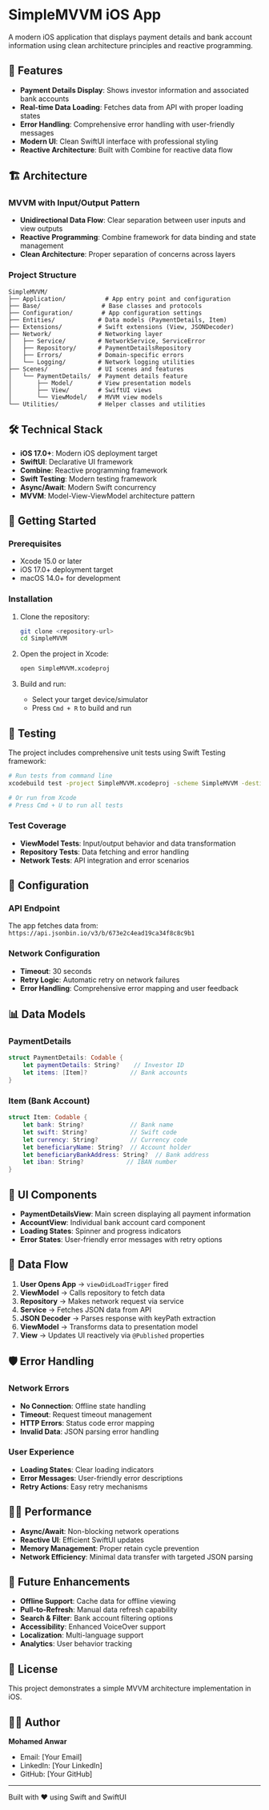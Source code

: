 # SimpleMVVM iOS App

A modern iOS application that displays payment details and bank account information using clean architecture principles and reactive programming.

## 📱 Features

- **Payment Details Display**: Shows investor information and associated bank accounts
- **Real-time Data Loading**: Fetches data from API with proper loading states
- **Error Handling**: Comprehensive error handling with user-friendly messages
- **Modern UI**: Clean SwiftUI interface with professional styling
- **Reactive Architecture**: Built with Combine for reactive data flow

## 🏗️ Architecture

### MVVM with Input/Output Pattern
- **Unidirectional Data Flow**: Clear separation between user inputs and view outputs
- **Reactive Programming**: Combine framework for data binding and state management
- **Clean Architecture**: Proper separation of concerns across layers

### Project Structure
```
SimpleMVVM/
├── Application/           # App entry point and configuration
├── Base/                 # Base classes and protocols
├── Configuration/        # App configuration settings
├── Entities/            # Data models (PaymentDetails, Item)
├── Extensions/          # Swift extensions (View, JSONDecoder)
├── Network/             # Networking layer
│   ├── Service/         # NetworkService, ServiceError
│   ├── Repository/      # PaymentDetailsRepository
│   ├── Errors/          # Domain-specific errors
│   └── Logging/         # Network logging utilities
├── Scenes/              # UI scenes and features
│   └── PaymentDetails/  # Payment details feature
│       ├── Model/       # View presentation models
│       ├── View/        # SwiftUI views
│       └── ViewModel/   # MVVM view models
└── Utilities/           # Helper classes and utilities
```

## 🛠️ Technical Stack

- **iOS 17.0+**: Modern iOS deployment target
- **SwiftUI**: Declarative UI framework
- **Combine**: Reactive programming framework
- **Swift Testing**: Modern testing framework
- **Async/Await**: Modern Swift concurrency
- **MVVM**: Model-View-ViewModel architecture pattern

## 🚀 Getting Started

### Prerequisites
- Xcode 15.0 or later
- iOS 17.0+ deployment target
- macOS 14.0+ for development

### Installation
1. Clone the repository:
   ```bash
   git clone <repository-url>
   cd SimpleMVVM
   ```

2. Open the project in Xcode:
   ```bash
   open SimpleMVVM.xcodeproj
   ```

3. Build and run:
   - Select your target device/simulator
   - Press `Cmd + R` to build and run

## 🧪 Testing

The project includes comprehensive unit tests using Swift Testing framework:

```bash
# Run tests from command line
xcodebuild test -project SimpleMVVM.xcodeproj -scheme SimpleMVVM -destination 'platform=iOS Simulator,name=iPhone 16'

# Or run from Xcode
# Press Cmd + U to run all tests
```

### Test Coverage
- **ViewModel Tests**: Input/output behavior and data transformation
- **Repository Tests**: Data fetching and error handling
- **Network Tests**: API integration and error scenarios

## 🔧 Configuration

### API Endpoint
The app fetches data from: `https://api.jsonbin.io/v3/b/673e2c4ead19ca34f8c8c9b1`

### Network Configuration
- **Timeout**: 30 seconds
- **Retry Logic**: Automatic retry on network failures
- **Error Handling**: Comprehensive error mapping and user feedback

## 📊 Data Models

### PaymentDetails
```swift
struct PaymentDetails: Codable {
    let paymentDetails: String?    // Investor ID
    let items: [Item]?            // Bank accounts
}
```

### Item (Bank Account)
```swift
struct Item: Codable {
    let bank: String?             // Bank name
    let swift: String?            // Swift code
    let currency: String?         // Currency code
    let beneficiaryName: String?  // Account holder
    let beneficiaryBankAddress: String?  // Bank address
    let iban: String?            // IBAN number
}
```

## 🎨 UI Components

- **PaymentDetailsView**: Main screen displaying all payment information
- **AccountView**: Individual bank account card component
- **Loading States**: Spinner and progress indicators
- **Error States**: User-friendly error messages with retry options

## 🔄 Data Flow

1. **User Opens App** → `viewDidLoadTrigger` fired
2. **ViewModel** → Calls repository to fetch data
3. **Repository** → Makes network request via service
4. **Service** → Fetches JSON data from API
5. **JSON Decoder** → Parses response with keyPath extraction
6. **ViewModel** → Transforms data to presentation model
7. **View** → Updates UI reactively via `@Published` properties

## 🛡️ Error Handling

### Network Errors
- **No Connection**: Offline state handling
- **Timeout**: Request timeout management
- **HTTP Errors**: Status code error mapping
- **Invalid Data**: JSON parsing error handling

### User Experience
- **Loading States**: Clear loading indicators
- **Error Messages**: User-friendly error descriptions
- **Retry Actions**: Easy retry mechanisms

## 🏃‍♂️ Performance

- **Async/Await**: Non-blocking network operations
- **Reactive UI**: Efficient SwiftUI updates
- **Memory Management**: Proper retain cycle prevention
- **Network Efficiency**: Minimal data transfer with targeted JSON parsing

## 🔮 Future Enhancements

- **Offline Support**: Cache data for offline viewing
- **Pull-to-Refresh**: Manual data refresh capability
- **Search & Filter**: Bank account filtering options
- **Accessibility**: Enhanced VoiceOver support
- **Localization**: Multi-language support
- **Analytics**: User behavior tracking

## 📝 License

This project demonstrates a simple MVVM architecture implementation in iOS.

## 👨‍💻 Author

**Mohamed Anwar**
- Email: [Your Email]
- LinkedIn: [Your LinkedIn]
- GitHub: [Your GitHub]

---

Built with ❤️ using Swift and SwiftUI
